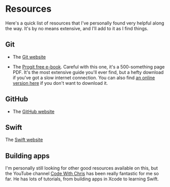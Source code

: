 # Resources
Here's a quick list of resources that I've personally found very helpful along the way. It's by no means extensive, and I'll add to it as I find things.

## Git

* The [Git website](https://git-scm.com/)

* The [Progit free e-book](https://github.com/progit/progit2/releases/download/2.1.146/progit.pdf). Careful with this one, it's a 500-something page PDF. It's the most extensive guide you'll ever find, but a hefty download if you've got a slow internet connection. You can also find [an online version here](https://git-scm.com/book/en/v2) if you don't want to download it.

## GitHub

* The [GitHub website](https://guides.github.com/)

## Swift

The [Swift website](https://docs.swift.org/swift-book/)

## Building apps
I'm personally still looking for other good resources available on this, but the YouTube channel [Code With Chris](https://www.youtube.com/channel/UC2D6eRvCeMtcF5OGHf1-trw) has been really fantastic for me so far. He has lots of tutorials, from building apps in Xcode to learning Swift.
